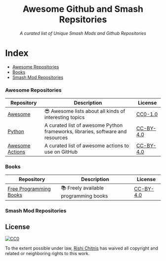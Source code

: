 <div align=center>
  
  # Awesome Github and Smash Repsitories
  *A curated list of Unique Smash Mods and Github Repositories*
</div>

# Index

* [Awesome Repositories](###Awesome-Repositories)
* [Books](###Books)
* [Smash Mod Repositories](###Smash-Mod-Repositories)



### Awesome Repositories

Repository  |   Description |   License |
|---|---|---|
|   [Awesome](https://github.com/sindresorhus/awesome)  |   😎 Awesome lists about all kinds of interesting topics  |   [CC0-1.0](https://creativecommons.org/publicdomain/zero/1.0/legalcode) |
|   [Python](https://github.com/vinta/awesome-python)   |   A curated list of awesome Python frameworks, libraries, software and resources  |   [CC-BY-4.0](https://creativecommons.org/licenses/by/4.0/ ) |\
|   [Awesome Actions](https://github.com/sdras/awesome-actions) | A curated list of awesome actions to use on GitHub | [CC-BY-4.0](https://creativecommons.org/licenses/by/4.0/ ) |\


### Books
Repository  |   Description |   License |
|---|---|---|
|   [Free Programming Books](https://github.com/EbookFoundation/free-programming-books)  |   :books: Freely available programming books  |   [CC-BY-4.0](https://creativecommons.org/licenses/by/4.0/ ) |


### Smash Mod Repositories


## License

[![CC0](https://licensebuttons.net/p/zero/1.0/88x31.png)](https://creativecommons.org/publicdomain/zero/1.0/)

To the extent possible under law, [Rishi Chitnis](https://rishichitnis007@yahoo.com/) has waived all copyright and related or neighboring rights to this work.
